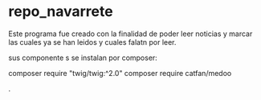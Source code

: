 # repo_navarrete

Este programa fue creado con la finalidad de poder leer noticias y marcar las cuales ya se han leidos y  cuales falatn por leer.

sus componente s se instalan por composer:

composer require "twig/twig:^2.0"
composer require catfan/medoo



.
